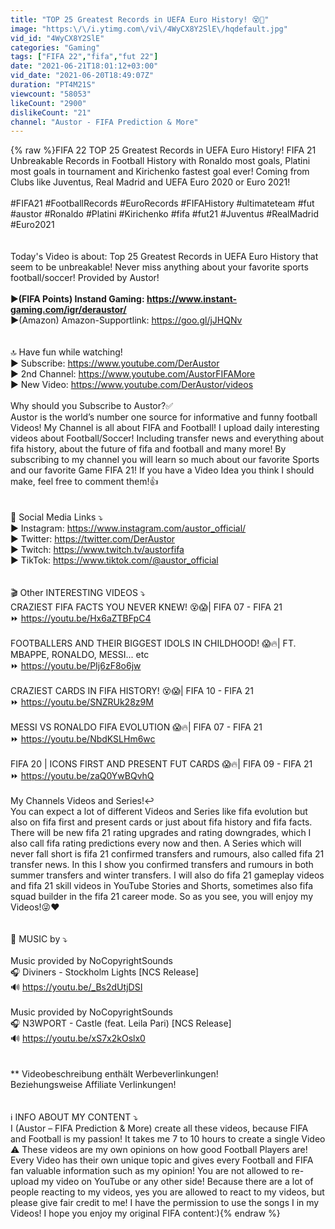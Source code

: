 ```yaml
---
title: "TOP 25 Greatest Records in UEFA Euro History! 😵🤯"
image: "https:\/\/i.ytimg.com\/vi\/4WyCX8Y2SlE\/hqdefault.jpg"
vid_id: "4WyCX8Y2SlE"
categories: "Gaming"
tags: ["FIFA 22","fifa","fut 22"]
date: "2021-06-21T18:01:12+03:00"
vid_date: "2021-06-20T18:49:07Z"
duration: "PT4M21S"
viewcount: "58053"
likeCount: "2900"
dislikeCount: "21"
channel: "Austor - FIFA Prediction & More"
---
```

{% raw %}FIFA 22 TOP 25 Greatest Records in UEFA Euro History! FIFA 21 Unbreakable Records in Football History with Ronaldo most goals, Platini most goals in tournament and Kirichenko fastest goal ever! Coming from Clubs like Juventus, Real Madrid and UEFA Euro 2020 or Euro 2021!  <br /><br />#FIFA21 #FootballRecords #EuroRecords #FIFAHistory #ultimateteam #fut #austor #Ronaldo #Platini #Kirichenko #fifa #fut21 #Juventus #RealMadrid #Euro2021<br /><br /><br />Today's Video is about: Top 25 Greatest Records in UEFA Euro History that seem to be unbreakable! Never miss anything about your favorite sports football/soccer! Provided by Austor!<br /><br />►**(FIFA Points) Instand Gaming: <a rel="nofollow" target="blank" href="https://www.instant-gaming.com/igr/deraustor/">https://www.instant-gaming.com/igr/deraustor/</a><br />►**(Amazon) Amazon-Supportlink: <a rel="nofollow" target="blank" href="https://goo.gl/jJHQNv">https://goo.gl/jJHQNv</a><br /><br /><br />🔝 Have fun while watching! <br />► Subscribe: <a rel="nofollow" target="blank" href="https://www.youtube.com/DerAustor">https://www.youtube.com/DerAustor</a><br />► 2nd Channel: <a rel="nofollow" target="blank" href="https://www.youtube.com/AustorFIFAMore">https://www.youtube.com/AustorFIFAMore</a><br />► New Video: <a rel="nofollow" target="blank" href="https://www.youtube.com/DerAustor/videos">https://www.youtube.com/DerAustor/videos</a><br /><br />Why should you Subscribe to Austor?✅<br />Austor is the world’s number one source for informative and funny football Videos! My Channel is all about FIFA and Football! I upload daily interesting videos about Football/Soccer! Including transfer news and everything about fifa history, about the future of fifa and football and many more! By subscribing to my channel you will learn so much about our favorite Sports and our favorite Game FIFA 21! If you have a Video Idea you think I should make, feel free to comment them!👍<br /><br /><br />📍 Social Media Links ⤵️<br />► Instagram: <a rel="nofollow" target="blank" href="https://www.instagram.com/austor_official/">https://www.instagram.com/austor_official/</a><br />► Twitter: <a rel="nofollow" target="blank" href="https://twitter.com/DerAustor">https://twitter.com/DerAustor</a><br />► Twitch: <a rel="nofollow" target="blank" href="https://www.twitch.tv/austorfifa">https://www.twitch.tv/austorfifa</a><br />► TikTok: <a rel="nofollow" target="blank" href="https://www.tiktok.com/@austor_official">https://www.tiktok.com/@austor_official</a><br /><br /><br />🎬 Other INTERESTING VIDEOS ⤵️<br />CRAZIEST FIFA FACTS YOU NEVER KNEW! 😵😱| FIFA 07 - FIFA 21<br />⏩  <a rel="nofollow" target="blank" href="https://youtu.be/Hx6aZTBFpC4">https://youtu.be/Hx6aZTBFpC4</a><br /><br />FOOTBALLERS AND THEIR BIGGEST IDOLS IN CHILDHOOD! 😱🔥| FT. MBAPPE, RONALDO, MESSI... etc<br />⏩  <a rel="nofollow" target="blank" href="https://youtu.be/PIj6zF8o6jw">https://youtu.be/PIj6zF8o6jw</a><br /><br />CRAZIEST CARDS IN FIFA HISTORY! 😵😱| FIFA 10 - FIFA 21<br />⏩  <a rel="nofollow" target="blank" href="https://youtu.be/SNZRUk28z9M">https://youtu.be/SNZRUk28z9M</a><br /><br />MESSI VS RONALDO FIFA EVOLUTION 😱🔥| FIFA 07 - FIFA 21<br />⏩  <a rel="nofollow" target="blank" href="https://youtu.be/NbdKSLHm6wc">https://youtu.be/NbdKSLHm6wc</a><br /><br />FIFA 20 | ICONS FIRST AND PRESENT FUT CARDS 😱🔥| FIFA 09 - FIFA 21<br />⏩  <a rel="nofollow" target="blank" href="https://youtu.be/zaQ0YwBQvhQ">https://youtu.be/zaQ0YwBQvhQ</a><br /><br />My Channels Videos and Series!↩️<br />You can expect a lot of different Videos and Series like fifa evolution but also on fifa first and present cards or just about fifa history and fifa facts. There will be new fifa 21 rating upgrades and rating downgrades, which I also call fifa rating predictions every now and then. A Series which will never fall short is fifa 21 confirmed transfers and rumours, also called fifa 21 transfer news. In this I show you confirmed transfers and rumours in both summer transfers and winter transfers. I will also do fifa 21 gameplay videos and fifa 21 skill videos in YouTube Stories and Shorts, sometimes also fifa squad builder in the fifa 21 career mode. So as you see, you will enjoy my Videos!😜❤️<br /><br /><br />🎵 MUSIC by ⤵️<br /><br />Music provided by NoCopyrightSounds<br />🎧 Diviners - Stockholm Lights [NCS Release]<br />🔊 <a rel="nofollow" target="blank" href="https://youtu.be/_Bs2dUtjDSI">https://youtu.be/_Bs2dUtjDSI</a><br /><br />Music provided by NoCopyrightSounds<br />🎧 N3WPORT - Castle (feat. Leila Pari) [NCS Release]<br />🔊 <a rel="nofollow" target="blank" href="https://youtu.be/xS7x2kOslx0">https://youtu.be/xS7x2kOslx0</a><br /><br /><br />** Videobeschreibung enthält Werbeverlinkungen!<br />Beziehungsweise Affiliate Verlinkungen!<br /><br /><br />ℹ️ INFO ABOUT MY CONTENT ⤵️<br />I (Austor – FIFA Prediction &amp; More) create all these videos, because FIFA and Football is my passion! It takes me 7 to 10 hours to create a single Video ⚠️ These videos are my own opinions on how good Football Players are! Every Video has their own unique topic and gives every Football and FIFA fan valuable information such as my opinion! You are not allowed to re-upload my video on YouTube or any other side! Because there are a lot of people reacting to my videos, yes you are allowed to react to my videos, but please give fair credit to me! I have the permission to use the songs I in my Videos! I hope you enjoy my original FIFA content:){% endraw %}
